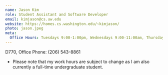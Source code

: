 ```yaml
---
name: Jason Kim
role: Student Assistant and Software Developer
email: kimjason@cs.uw.edu
website: https://homes.cs.washington.edu/~kimjason/
photo: jason.jpeg
meta:
  Office Hours: Tuesdays 9:00-1:00pm, Wednesdays 9:00-11:00am, Thursdays 9:00-1:00pm 
---
```

D770, Office Phone: (206) 543-8861

- Please note that my work hours are subject to change as I am also currently a full-time undergraduate student.